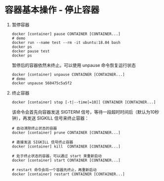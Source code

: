 # 容器基本操作 - 停止容器

1. 暂停容器

   ```shell
   docker [container] pause CONTAINER [CONTAINER...]
   # demo
   docker run --name test --rm -it ubuntu:18.04 bash
   docker ps
   docker pause test
   docker ps
   ```
   
   暂停后的容器依然未终止。可以使用 unpause 命令恢复运行状态

   ```shell
   docker [container] unpause CONTAINER [CONTAINER...]
   # demo
   docker unpause 560475c5a5f2
   ```

1. 终止容器

   ```shell
   docker [container] stop [-t|--time[=10]] CONTAINER [CONTAINER...]
   ```
   
   该命令会首先向容器发送 SIGTERM 信号，等待一段超时时间后（默认为10秒钟），再发送 SIGKILL 信号来终止容器：

   ```shell
   # 自动清除终止状态的容器
   docker [container] prune CONTAINER [CONTAINER...]
   
   # 直接发送 SIGKILL 信号终止容器
   docker [container] kill  CONTAINER [CONTAINER...]
   
   # 处于终止状态的容器，可以通过 start 来重新启动
   docker [container] start CONTAINER [CONTAINER...]
   
   # restart 命令会将一个容器先终止，再重新启动
   docker [container] restart CONTAINER [CONTAINER...]
   ```
